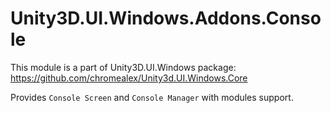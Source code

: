 # Unity3D.UI.Windows.Addons.Console

This module is a part of Unity3D.UI.Windows package:
https://github.com/chromealex/Unity3d.UI.Windows.Core

Provides `Console Screen` and `Console Manager` with modules support.
